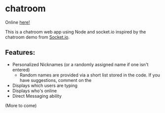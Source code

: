 # chatroom

Online [here!](https://aplacetochat.azurewebsites.net)

This is a chatroom web app using Node and socket.io inspired by the chatroom demo from [Socket.io](https://socket.io/demos/chat/).

## Features:
* Personalized Nicknames (or a randomly assigned name if one isn't entered)
	* Random names are provided via a short list stored in the code. If you have suggestions, comment on the 
* Displays which users are typing
* Displays who's online
* Direct Messaging ability

(More to come)
